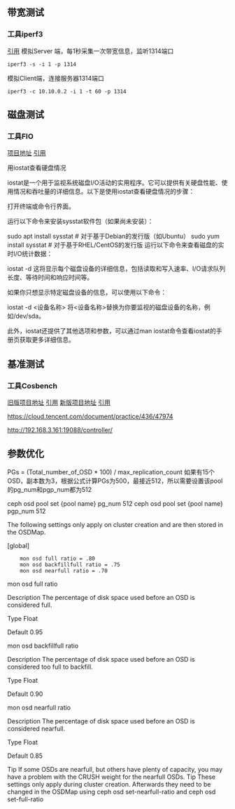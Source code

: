 ## 带宽测试
### 工具iperf3
[引用](https://zhuanlan.zhihu.com/p/314727150)
模拟Server 端，每1秒采集一次带宽信息，监听1314端口
```shell
iperf3 -s -i 1 -p 1314
```
模拟Client端，连接服务器1314端口
```shell
iperf3 -c 10.10.0.2 -i 1 -t 60 -p 1314
```

## 磁盘测试
### 工具FIO
[项目地址](https://github.com/axboe/fio)
[引用](https://juejin.cn/post/7090839375033925646)

用iostat查看硬盘情况

iostat是一个用于监视系统磁盘I/O活动的实用程序。它可以提供有关硬盘性能、使用情况和吞吐量的详细信息。以下是使用iostat查看硬盘情况的步骤：

打开终端或命令行界面。

运行以下命令来安装sysstat软件包（如果尚未安装）：

sudo apt install sysstat  # 对于基于Debian的发行版（如Ubuntu）
sudo yum install sysstat  # 对于基于RHEL/CentOS的发行版
运行以下命令来查看磁盘的实时I/O统计数据：

iostat -d
这将显示每个磁盘设备的详细信息，包括读取和写入速率、I/O请求队列长度、等待时间和响应时间等。

如果你只想显示特定磁盘设备的信息，可以使用以下命令：

iostat -d <设备名称>
将<设备名称>替换为你要监视的磁盘设备的名称，例如/dev/sda。

此外，iostat还提供了其他选项和参数，可以通过man iostat命令查看iostat的手册页获取更多详细信息。


## 基准测试
### 工具Cosbench
[旧版项目地址](https://github.com/intel-cloud/cosbench/releases/tag/v0.4.2)
[引用](https://blog.csdn.net/wuxiaobingandbob/article/details/80883529)
[新版项目地址](https://github.com/sine-io/cosbench-sineio)
[引用](https://blog.csdn.net/qq_33704587/article/details/127120141)


https://cloud.tencent.com/document/practice/436/47974

http://192.168.3.161:19088/controller/


## 参数优化


PGs = (Total_number_of_OSD * 100) / max_replication_count
如果有15个OSD，副本数为3，根据公式计算PGs为500，最接近512，所以需要设置该pool的pg_num和pgp_num都为512

ceph osd pool set {pool name} pg_num 512
ceph osd pool set {pool name} pgp_num 512


The following settings only apply on cluster creation and are then stored in the OSDMap.

[global]

        mon osd full ratio = .80
        mon osd backfillfull ratio = .75
        mon osd nearfull ratio = .70
mon osd full ratio

Description
The percentage of disk space used before an OSD is considered full.

Type
Float

Default
0.95

mon osd backfillfull ratio

Description
The percentage of disk space used before an OSD is considered too full to backfill.

Type
Float

Default
0.90

mon osd nearfull ratio

Description
The percentage of disk space used before an OSD is considered nearfull.

Type
Float

Default
0.85

Tip If some OSDs are nearfull, but others have plenty of capacity, you may have a problem with the CRUSH weight for the nearfull OSDs.
Tip These settings only apply during cluster creation. Afterwards they need to be changed in the OSDMap using ceph osd set-nearfull-ratio and ceph osd set-full-ratio